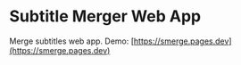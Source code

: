 # Subtitle Merger Web App
Merge subtitles web app.
Demo: [https://smerge.pages.dev](https://smerge.pages.dev)
